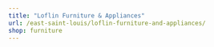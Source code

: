 ```yaml
---
title: "Loflin Furniture & Appliances"
url: /east-saint-louis/loflin-furniture-and-appliances/
shop: furniture
---
```

